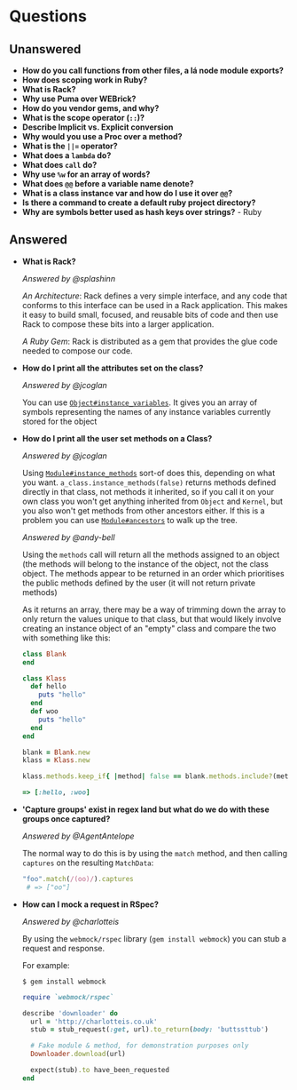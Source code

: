 # Questions

## Unanswered

- **How do you call functions from other files, a lá node module exports?**
- **How does scoping work in Ruby?**
- **What is Rack?**
- **Why use Puma over WEBrick?**
- **How do you vendor gems, and why?**
- **What is the scope operator (`::`)?**
- **Describe Implicit vs. Explicit conversion**
- **Why would you use a Proc over a method?**
- **What is the `||=` operator?**
- **What does a `lambda` do?**
- **What does `call` do?**
- **Why use `%w` for an array of words?**
- **What does `@@` before a variable name denote?**
- **What is a class instance var and how do I use it over `@@`?**
- **Is there a command to create a default ruby project directory?**
- **Why are symbols better used as hash keys over strings?** - Ruby

## Answered

- **What is Rack?**

  _Answered by @splashinn_

  *An Architecture*: Rack defines a very simple interface, and any code
  that conforms to this interface can be used in a Rack application. This
  makes it easy to build small, focused, and reusable bits of code and
  then use Rack to compose these bits into a larger application.

  *A Ruby Gem*: Rack is distributed as a gem that provides the glue code
  needed to compose our code.

- **How do I print all the attributes set on the class?**

  _Answered by @jcoglan_

  You can use [`Object#instance_variables`][instance variables].
  It gives you an array of symbols representing the names of any instance variables
  currently stored for the object

- **How do I print all the user set methods on a Class?**

  _Answered by @jcoglan_

  Using [`Module#instance_methods`][instance methods] sort-of does this, depending on what you want. `a_class.instance_methods(false)`
  returns methods defined directly in that class, not methods it inherited, so if
  you call it on your own class you won't get anything inherited from `Object` and
  `Kernel`, but you also won't get methods from other ancestors either. If this
  is a problem you can use [`Module#ancestors`][ancestors] to walk up the tree.

  _Answered by @andy-bell_

  Using the `methods` call will return all the methods assigned to an object
  (the methods will belong to the instance of the object, not the class object.
  The methods appear to be returned in an order which prioritises the public
  methods defined by the user (it will not return private methods)

  As it returns an array, there may be a way of trimming down the array to only
  return the values unique to that class, but that would likely involve creating
  an instance object of an "empty" class and compare the two with something like
  this:

  ```ruby
  class Blank
  end

  class Klass
    def hello
      puts "hello"
    end
    def woo
      puts "hello"
    end
  end

  blank = Blank.new
  klass = Klass.new

  klass.methods.keep_if{ |method| false == blank.methods.include?(method)

  => [:hello, :woo]
  ```

- **'Capture groups' exist in regex land but what do we do with these groups once
captured?**

  _Answered by @AgentAntelope_

  The normal way to do this is by using the `match` method, and then calling
  `captures` on the resulting `MatchData`:

  ```ruby
  "foo".match(/(oo)/).captures
   # => ["oo"]
  ```

- **How can I mock a request in RSpec?**

  _Answered by @charlotteis_

  By using the `webmock/rspec` library (`gem install webmock`) you can stub a
  request and response.

  For example:

  ```shell
  $ gem install webmock
  ```

  ```ruby
  require `webmock/rspec`

  describe 'downloader' do
    url = 'http://charlotteis.co.uk'
    stub = stub_request(:get, url).to_return(body: 'buttssttub')

    # Fake module & method, for demonstration purposes only
    Downloader.download(url)

    expect(stub).to have_been_requested
  end
  ```

[instance variables]: http://ruby-doc.org/core-2.3.1/Object.html#method-i-instance_variables
[instance methods]: http://ruby-doc.org/core-2.3.1/Module.html#method-i-instance_methods
[ancestors]: http://ruby-doc.org/core-2.3.1/Module.html#method-i-ancestors
